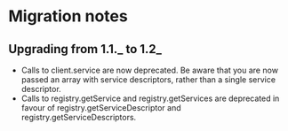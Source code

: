 # Migration notes

## Upgrading from 1.1._ to 1.2_

*  Calls to client.service are now deprecated. Be aware that you are now passed an array with service descriptors, rather than a single service descriptor.
*  Calls to registry.getService and registry.getServices are deprecated in favour of registry.getServiceDescriptor and registry.getServiceDescriptors.


